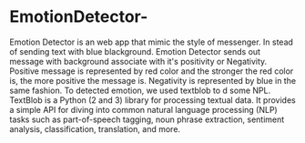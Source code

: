 # EmotionDetector-
Emotion Detector is an web app that mimic the style of messenger. In stead of sending text with blue blackground. Emotion Detector sends out message with background associate with it's positivity or Negativity. 
Positive message is represented by red color and the stronger the red color is, the more positive the message is. Negativity is represented by blue in the same fashion.
To detected emotion, we used textblob to d some NPL. TextBlob is a Python (2 and 3) library for processing textual data. It provides a simple API for diving into common natural language processing (NLP) tasks such as part-of-speech tagging, noun phrase extraction, sentiment analysis, classification, translation, and more.
